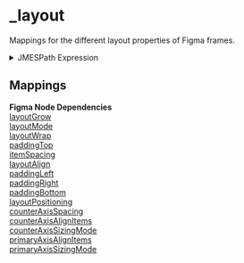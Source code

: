 
# _layout
Mappings for the different layout properties of Figma frames.  

<details>
  <summary>JMESPath Expression</summary>

```jpath
{
  class: '_layout',
  description: 'Mappings for the different layout properties of Figma frames.',
  mappings: {
    layoutGrow: layoutGrow,
    layoutMode: layoutMode,
    layoutWrap: layoutWrap,
    paddingTop: paddingTop,
    itemSpacing: itemSpacing,
    layoutAlign: layoutAlign,
    paddingLeft: paddingLeft,
    paddingRight: paddingRight,
    paddingBottom: paddingBottom,
    layoutPositioning: layoutPositioning,
    counterAxisSpacing: counterAxisSpacing,
    counterAxisAlignItems: counterAxisAlignItems,
    counterAxisSizingMode: counterAxisSizingMode,
    primaryAxisAlignItems: primaryAxisAlignItems,
    primaryAxisSizingMode: primaryAxisSizingMode
  }
}
```

</details>


## Mappings


**Figma Node Dependencies**  
[layoutGrow](https://www.figma.com/plugin-docs/api/node-properties/#layoutgrow)  
[layoutMode](https://www.figma.com/plugin-docs/api/node-properties/#layoutmode)  
[layoutWrap](https://www.figma.com/plugin-docs/api/node-properties/#layoutwrap)  
[paddingTop](https://www.figma.com/plugin-docs/api/node-properties/#paddingtop)  
[itemSpacing](https://www.figma.com/plugin-docs/api/node-properties/#itemspacing)  
[layoutAlign](https://www.figma.com/plugin-docs/api/node-properties/#layoutalign)  
[paddingLeft](https://www.figma.com/plugin-docs/api/node-properties/#paddingleft)  
[paddingRight](https://www.figma.com/plugin-docs/api/node-properties/#paddingright)  
[paddingBottom](https://www.figma.com/plugin-docs/api/node-properties/#paddingbottom)  
[layoutPositioning](https://www.figma.com/plugin-docs/api/node-properties/#layoutpositioning)  
[counterAxisSpacing](https://www.figma.com/plugin-docs/api/node-properties/#counteraxisspacing)  
[counterAxisAlignItems](https://www.figma.com/plugin-docs/api/node-properties/#counteraxisalignitems)  
[counterAxisSizingMode](https://www.figma.com/plugin-docs/api/node-properties/#counteraxissizingmode)  
[primaryAxisAlignItems](https://www.figma.com/plugin-docs/api/node-properties/#primaryaxisalignitems)  
[primaryAxisSizingMode](https://www.figma.com/plugin-docs/api/node-properties/#primaryaxissizingmode)
    

    

    